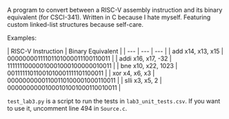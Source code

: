 A program to convert between a RISC-V assembly instruction and its binary equivalent (for CSCI-341). Written in C because I hate myself. Featuring custom linked-list structures because self-care.

Examples:

| RISC-V Instruction | Binary Equivalent |
| --- | --- | --- |
| add x14, x13, x15 | 00000000111101101000011100110011 |
| addi x16, x17, -32 | 11111110000010001000100000010011 |
| bne x10, x22, 1023 | 00111111011001010001111101100011 |
| xor x4, x6, x3 | 00000000001100110100001000110011 |
| slli x3, x5, 2 | 00000000001000101001000110010011 |

`test_lab3.py` is a script to run the tests in `lab3_unit_tests.csv`. If you want to use it, uncomment line 494 in `Source.c`.